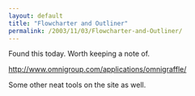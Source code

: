 ```yaml
---
layout: default
title: "Flowcharter and Outliner"
permalink: /2003/11/03/Flowcharter-and-Outliner/
---
```


<P>Found this today. Worth keeping a note of.</P>
<P><A href="http://www.omnigroup.com/applications/omnigraffle/">http://www.omnigroup.com/applications/omnigraffle/</A></P>
<P>Some other neat tools on the site as well.</P>